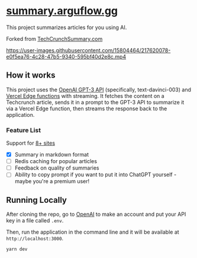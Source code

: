 # [summary.arguflow.gg](https://summary.arguflow.gg/)

This project summarizes articles for you using AI.

Forked from [TechCrunchSummary.com](https://TechCrunchSummary.com)

https://user-images.githubusercontent.com/15804464/217620078-e0f5ea76-4c28-47b5-9340-595bf40d2e8c.mp4

## How it works

This project uses the [OpenAI GPT-3 API](https://openai.com/api/) (specifically, text-davinci-003) and [Vercel Edge functions](https://vercel.com/features/edge-functions) with streaming. It fetches the content on a Techcrunch article, sends it in a prompt to the GPT-3 API to summarize it via a Vercel Edge function, then streams the response back to the application.

### Feature List 

Support for [8+ sites](https://summary.arguflow.gg/supported-sites)

- [x] Summary in markdown format
- [ ] Redis caching for popular articles
- [ ] Feedback on quality of summaries 
- [ ] Ability to copy prompt if you want to put it into ChatGPT yourself - maybe you're a premium user! 

## Running Locally

After cloning the repo, go to [OpenAI](https://beta.openai.com/account/api-keys) to make an account and put your API key in a file called `.env`.

Then, run the application in the command line and it will be available at `http://localhost:3000`.

```bash
yarn dev
```
